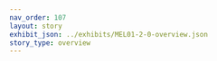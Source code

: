 ```yaml
---
nav_order: 107
layout: story
exhibit_json: ../exhibits/MEL01-2-0-overview.json
story_type: overview
---
```

